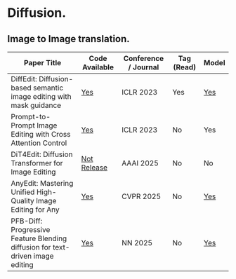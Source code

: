 # Diffusion.

## Image to Image translation.

| Paper Title                                      | Code Available | Conference / Journal | Tag (Read) | Model |
|--------------------------------------------------|----------------|----------------------|------------|-------|
| DiffEdit: Diffusion-based semantic image editing with mask guidance | [Yes](https://github.com/Xiang-cd/DiffEdit-stable-diffusion) | ICLR 2023 | Yes | [Yes](https://huggingface.co/docs/diffusers/en/api/pipelines/diffedit)
| Prompt-to-Prompt Image Editing with Cross Attention Control | [Yes](https://github.com/google/prompt-to-prompt) | ICLR 2023 | No | Yes |
| DiT4Edit: Diffusion Transformer for Image Editing  | [Not Release](https://github.com/fkyyyy/DiT4Edit) | AAAI 2025 | No | No |
| AnyEdit: Mastering Unified High-Quality Image Editing for Any | [Yes](https://github.com/DCDmllm/AnyEdit) | CVPR 2025 | No | [Yes](https://huggingface.co/WeiChow/AnySD) |
| PFB-Diff: Progressive Feature Blending diffusion for text-driven image editing | [Yes](https://github.com/CMACH508/PFB-Diff) | NN 2025 | No | [Yes](https://pan.baidu.com/share/init?surl=BIlcqy1f6exLnPFIBhyamQ) |


